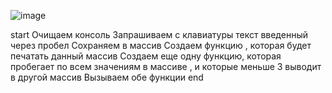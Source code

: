 ![image](https://user-images.githubusercontent.com/112065370/195415771-4f836db5-599b-4dd1-8bfd-5b448df4c04d.png)


start
Очищаем консоль
Запрашиваем с клавиатуры текст введенный через пробел
Сохраняем в массив
Создаем функцию , которая будет печатать данный массив
Создаем еще одну функцию, которая пробегает по всем значениям в массиве , и которые меньше 3 выводит в другой массив
Вызываем обе функции
end
